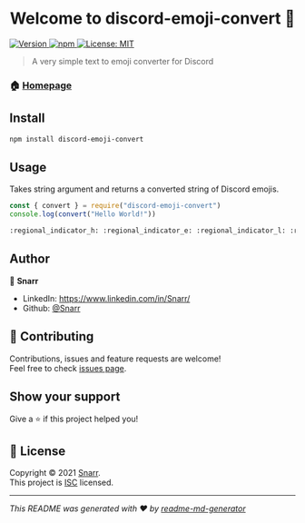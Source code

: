 <h1 align="center">Welcome to discord-emoji-convert 👋</h1>
<p>
  <a href="https://www.npmjs.com/package/discord-emoji-convert" target="_blank">
    <img alt="Version" src="https://img.shields.io/npm/v/discord-emoji-convert.svg">
  </a>
  <a href="https://www.npmjs.com/package/discord-emoji-convert" target="_blank">
    <img alt="npm" src="https://img.shields.io/npm/dt/discord-emoji-convert">
  </a>
  <a href="https://github.com/Snarr/discord-emoji-convert/blob/master/LICENSE" target="_blank">
    <img alt="License: MIT" src="https://img.shields.io/github/license/Snarr/discord-emoji-convert" />
  </a>
</p>

> A very simple text to emoji converter for Discord

### 🏠 [Homepage](https://github.com/Snarr/discord-emoji-convert#readme)

## Install

```sh
npm install discord-emoji-convert
```

## Usage

Takes string argument and returns a converted string of Discord emojis.

```js
const { convert } = require("discord-emoji-convert")
console.log(convert("Hello World!"))
```

```sh
:regional_indicator_h: :regional_indicator_e: :regional_indicator_l: :regional_indicator_l: :regional_indicator_o: :regional_indicator_w: :regional_indicator_o: :regional_indicator_r: :regional_indicator_l: :regional_indicator_d: :exclamation:
```

## Author

👤 **Snarr**

* LinkedIn: https://www.linkedin.com/in/Snarr/
* Github: [@Snarr](https://github.com/Snarr)

## 🤝 Contributing

Contributions, issues and feature requests are welcome!<br />Feel free to check [issues page](https://github.com/Snarr/discord-emoji-convert/issues).

## Show your support

Give a ⭐️ if this project helped you!

## 📝 License

Copyright © 2021 [Snarr](https://github.com/Snarr).<br />
This project is [ISC](https://github.com/Snarr/discord-emoji-convert/blob/master/LICENSE) licensed.

***
_This README was generated with ❤️ by [readme-md-generator](https://github.com/kefranabg/readme-md-generator)_